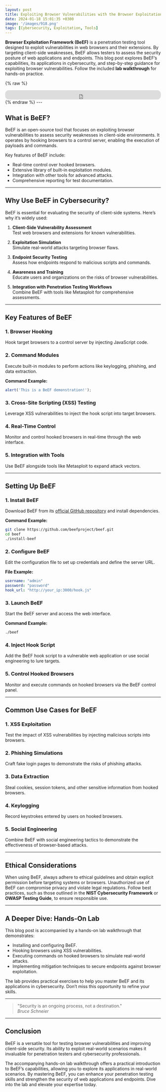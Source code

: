 ```yaml
---
layout: post
title: Exploiting Browser Vulnerabilities with the Browser Exploitation Framework (BeEF)
date: 2024-01-18 15:01:35 +0300
image: '/images/918.png'
tags: [Cybersecurity, Exploitation, Tools]
---
```


**Browser Exploitation Framework (BeEF)** is a penetration testing tool designed to exploit vulnerabilities in web browsers and their extensions. By targeting client-side weaknesses, BeEF allows testers to assess the security posture of web applications and endpoints. This blog post explores BeEF’s capabilities, its applications in cybersecurity, and step-by-step guidance for exploiting browser vulnerabilities. Follow the included **lab walkthrough** for hands-on practice.

{% raw %}
<iframe style="border-radius:12px" src="https://open.spotify.com/embed/episode/0guv7jbo2TiTv2HF2RpWW0?utm_source=generator" width="100%" height="30" frameborder="0" allowfullscreen="" allow="autoplay; clipboard-write; encrypted-media; fullscreen; picture-in-picture"></iframe>
{% endraw %}
---

## What is BeEF?

BeEF is an open-source tool that focuses on exploiting browser vulnerabilities to assess security weaknesses in client-side environments. It operates by hooking browsers to a control server, enabling the execution of payloads and commands.

Key features of BeEF include:
- Real-time control over hooked browsers.  
- Extensive library of built-in exploitation modules.  
- Integration with other tools for advanced attacks.  
- Comprehensive reporting for test documentation.  

---

## Why Use BeEF in Cybersecurity?

BeEF is essential for evaluating the security of client-side systems. Here’s why it’s widely used:

1. **Client-Side Vulnerability Assessment**  
   Test web browsers and extensions for known vulnerabilities.

2. **Exploitation Simulation**  
   Simulate real-world attacks targeting browser flaws.

3. **Endpoint Security Testing**  
   Assess how endpoints respond to malicious scripts and commands.

4. **Awareness and Training**  
   Educate users and organizations on the risks of browser vulnerabilities.

5. **Integration with Penetration Testing Workflows**  
   Combine BeEF with tools like Metasploit for comprehensive assessments.

---

## Key Features of BeEF

### 1. **Browser Hooking**
Hook target browsers to a control server by injecting JavaScript code.

### 2. **Command Modules**
Execute built-in modules to perform actions like keylogging, phishing, and data extraction.

**Command Example:**
```javascript
alert('This is a BeEF demonstration!');
```

### 3. **Cross-Site Scripting (XSS) Testing**
Leverage XSS vulnerabilities to inject the hook script into target browsers.

### 4. **Real-Time Control**
Monitor and control hooked browsers in real-time through the web interface.

### 5. **Integration with Tools**
Use BeEF alongside tools like Metasploit to expand attack vectors.

---

## Setting Up BeEF

### 1. **Install BeEF**
Download BeEF from its [official GitHub repository](https://github.com/beefproject/beef) and install dependencies.

**Command Example:**
```bash
git clone https://github.com/beefproject/beef.git
cd beef
./install-beef
```

### 2. **Configure BeEF**
Edit the configuration file to set up credentials and define the server URL.

**File Example:**
```yaml
username: "admin"
password: "password"
hook_url: "http://your_ip:3000/hook.js"
```

### 3. **Launch BeEF**
Start the BeEF server and access the web interface.

**Command Example:**
```bash
./beef
```

### 4. **Inject Hook Script**
Add the BeEF hook script to a vulnerable web application or use social engineering to lure targets.

### 5. **Control Hooked Browsers**
Monitor and execute commands on hooked browsers via the BeEF control panel.

---

## Common Use Cases for BeEF

### 1. **XSS Exploitation**
Test the impact of XSS vulnerabilities by injecting malicious scripts into browsers.

### 2. **Phishing Simulations**
Craft fake login pages to demonstrate the risks of phishing attacks.

### 3. **Data Extraction**
Steal cookies, session tokens, and other sensitive information from hooked browsers.

### 4. **Keylogging**
Record keystrokes entered by users on hooked browsers.

### 5. **Social Engineering**
Combine BeEF with social engineering tactics to demonstrate the effectiveness of browser-based attacks.

---

## Ethical Considerations

When using BeEF, always adhere to ethical guidelines and obtain explicit permission before targeting systems or browsers. Unauthorized use of BeEF can compromise privacy and violate legal regulations. Follow best practices, such as those outlined in the **NIST Cybersecurity Framework** or **OWASP Testing Guide**, to ensure responsible use.

---

## A Deeper Dive: Hands-On Lab

This blog post is accompanied by a hands-on lab walkthrough that demonstrates:
- Installing and configuring BeEF.
- Hooking browsers using XSS vulnerabilities.
- Executing commands on hooked browsers to simulate real-world attacks.
- Implementing mitigation techniques to secure endpoints against browser exploitation.

The lab provides practical exercises to help you master BeEF and its applications in cybersecurity. Don’t miss this opportunity to refine your skills.

---

> "Security is an ongoing process, not a destination."  
> <cite>Bruce Schneier</cite>

---

## Conclusion

BeEF is a versatile tool for testing browser vulnerabilities and improving client-side security. Its ability to exploit real-world scenarios makes it invaluable for penetration testers and cybersecurity professionals.

The accompanying hands-on lab walkthrough offers a practical introduction to BeEF’s capabilities, allowing you to explore its applications in real-world scenarios. By mastering BeEF, you can enhance your penetration testing skills and strengthen the security of web applications and endpoints. Dive into the lab and elevate your expertise today.